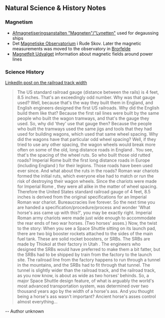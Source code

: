 ## Natural Science & History Notes

### Magnetism

* [Afmagnetiseringsanstalten "Magneten"/"Lynetten"](https://ing.dk/artikel/spoerg-scientariet-hvad-foregik-paa-afmagnetiseringsanstalten-183184) used for degaussing ships
* Det [Magnetiske Observatorium](https://www.geocaching.com/geocache/GC4BVK8_rr-det-magnetiske-observatorium) i Rude Skov. Later the magnetic measurements was moved to the observatory in [Brorfelde](http://brorfelde.dk)
* [Magnetfelt Udvalget](https://magnetfeltudvalget.dk/) information about magnetic fields around power lines

### Science History

[LinkedIn post on the railroad track width](https://www.linkedin.com/posts/taro-kuusiholma-042b105_the-us-standard-railroad-gauge-distance-activity-6839409818554515456-FFhC)

> The US standard railroad gauge (distance between the rails) is 4 feet, 8.5 inches. That's an exceedingly odd number. Why was that gauge used?
Well, because that's the way they built them in England, and English engineers designed the first US railroads. Why did the English build them like that?
Because the first rail lines were built by the same people who built the wagon tramways, and that's the gauge they used. So, why did 'they' use that gauge then?
Because the people who built the tramways used the same jigs and tools that they had used for building wagons, which used that same wheel spacing. Why did the wagons have that particular odd wheel spacing?
Well, if they tried to use any other spacing, the wagon wheels would break more often on some of the old, long distance roads in England . You see, that's the spacing of the wheel ruts. So who built those old rutted roads?
Imperial Rome built the first long distance roads in Europe (including England ) for their legions. Those roads have been used ever since.
And what about the ruts in the roads?
Roman war chariots formed the initial ruts, which everyone else had to match or run the risk of destroying their wagon wheels. Since the chariots were made for Imperial Rome , they were all alike in the matter of wheel spacing. Therefore the United States standard railroad gauge of 4 feet, 8.5 inches is derived from the original specifications for an Imperial Roman war chariot. Bureaucracies live forever.
So the next time you are handed a specification/procedure/process and wonder 'What horse's ass came up with this?', you may be exactly right. Imperial Roman army chariots were made just wide enough to accommodate the rear ends of two war horses. (Two horses' asses.)
Now, the twist to the story:
When you see a Space Shuttle sitting on its launch pad, there are two big booster rockets attached to the sides of the main fuel tank. These are solid rocket boosters, or SRBs. The SRBs are made by Thiokol at their factory in Utah . The engineers who designed the SRBs would have preferred to make them a bit fatter, but the SRBs had to be shipped by train from the factory to the launch site. The railroad line from the factory happens to run through a tunnel in the mountains, and the SRBs had to fit through that tunnel. The tunnel is slightly wider than the railroad track, and the railroad track, as you now know, is about as wide as two horses' behinds.
So, a major Space Shuttle design feature, of what is arguably the world's most advanced transportation system, was determined over two thousand years ago by the width of a horse's ass. And you thought being a horse's ass wasn't important? Ancient horse's asses control almost everything...

   -- Author unknown
